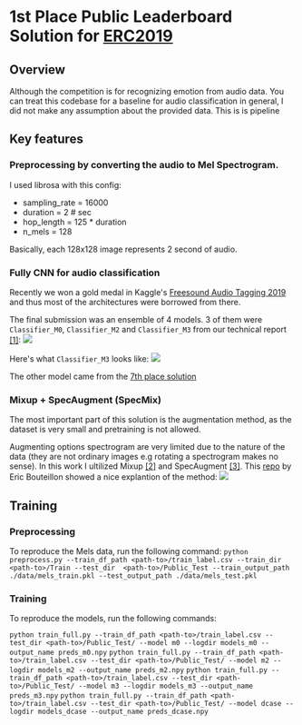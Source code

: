 # 1st Place Public Leaderboard Solution for [ERC2019](https://erc2019.com/top-10#top_10)

## Overview
Although the competition is for recognizing emotion from audio data. You can treat this codebase for a baseline for audio classification in general, I did not make any assumption about the provided data.
This is is pipeline
## Key features
### Preprocessing by converting the audio to Mel Spectrogram.
I used librosa with this config:
- sampling_rate = 16000
- duration = 2  # sec
- hop_length = 125 * duration 
- n_mels = 128

Basically, each 128x128 image represents 2 second of audio.
### Fully CNN for audio classification
Recently we won a gold medal in Kaggle's [Freesound Audio Tagging 2019](https://www.kaggle.com/c/freesound-audio-tagging-2019/leaderboard) and thus most of the architectures were borrowed from there.

The final submission was an ensemble of 4 models. 3 of them were ```Classifier_M0```, ```Classifier_M2``` and ```Classifier_M3``` from our technical report [[1]](https://easychair.org/publications/preprint_open/MpKs):
![](https://i.imgur.com/Z6syhc6.png)

Here's what ```Classifier_M3``` looks like:
![](https://i.imgur.com/T8vq1pv.png)

The other model came from the [7th place solution](https://www.kaggle.com/hidehisaarai1213/freesound-7th-place-solution)

### Mixup + SpecAugment (SpecMix)

The most important part of this solution is the augmentation method, as the dataset is very small and pretraining is not allowed.

Augmenting options spectrogram are very limited due to the nature of the data (they are not ordinary images e.g rotating a spectrogram makes no sense). In this work I ultilized Mixup [[2]](https://arxiv.org/abs/1710.09412) and SpecAugment [[3]](https://arxiv.org/abs/1904.08779).
This [repo](https://github.com/ebouteillon/freesound-audio-tagging-2019#SpecMix-1) by Eric Bouteillon showed a nice explantion of the method:
![](https://raw.githubusercontent.com/ebouteillon/freesound-audio-tagging-2019/master/images/all_augmentations.png)

## Training

### Preprocessing 
To reproduce the Mels data, run the following command:
```python preprocess.py --train_df_path <path-to>/train_label.csv --train_dir  <path-to>/Train --test_dir  <path-to>/Public_Test --train_output_path ./data/mels_train.pkl --test_output_path ./data/mels_test.pkl```

### Training 
To reproduce the models, run the following commands:

```python train_full.py --train_df_path <path-to>/train_label.csv --test_dir <path-to>/Public_Test/ --model m0 --logdir models_m0 --output_name preds_m0.npy```
```python train_full.py --train_df_path <path-to>/train_label.csv --test_dir <path-to>/Public_Test/ --model m2 --logdir models_m2 --output_name preds_m2.npy```
```python train_full.py --train_df_path <path-to>/train_label.csv --test_dir <path-to>/Public_Test/ --model m3 --logdir models_m3 --output_name preds_m3.npy```
```python train_full.py --train_df_path <path-to>/train_label.csv --test_dir <path-to>/Public_Test/ --model dcase --logdir models_dcase --output_name preds_dcase.npy```



